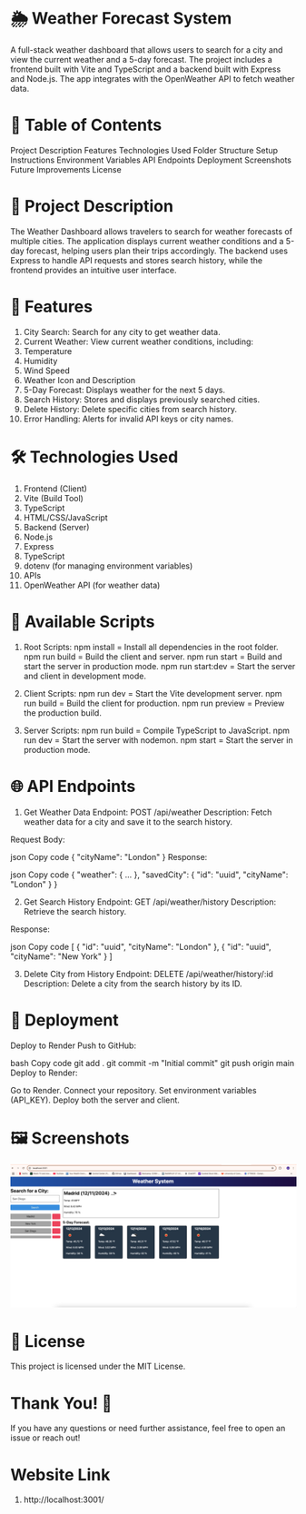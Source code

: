 # 🌦️ Weather Forecast System
A full-stack weather dashboard that allows users to search for a city and view the current weather and a 5-day forecast. The project includes a frontend built with Vite and TypeScript and a backend built with Express and Node.js. The app integrates with the OpenWeather API to fetch weather data.

# 🚀 Table of Contents
Project Description
Features
Technologies Used
Folder Structure
Setup Instructions
Environment Variables
API Endpoints
Deployment
Screenshots
Future Improvements
License

# 📖 Project Description
The Weather Dashboard allows travelers to search for weather forecasts of multiple cities. The application displays current weather conditions and a 5-day forecast, helping users plan their trips accordingly. The backend uses Express to handle API requests and stores search history, while the frontend provides an intuitive user interface.

# 🌟 Features
1. City Search: Search for any city to get weather data.
2. Current Weather: View current weather conditions, including:
3. Temperature
4. Humidity
5. Wind Speed
6. Weather Icon and Description
7. 5-Day Forecast: Displays weather for the next 5 days.
8. Search History: Stores and displays previously searched cities.
9. Delete History: Delete specific cities from search history.
10. Error Handling: Alerts for invalid API keys or city names.

# 🛠️ Technologies Used
1. Frontend (Client)
2. Vite (Build Tool)
3. TypeScript
4. HTML/CSS/JavaScript
5. Backend (Server)
6. Node.js
7. Express
8. TypeScript
10. dotenv (for managing environment variables)
11. APIs
12. OpenWeather API (for weather data)

# 🔧 Available Scripts
1. Root Scripts:
npm install = Install all dependencies in the root folder.
npm run build = Build the client and server.
npm run start = Build and start the server in production mode.
npm run start:dev = Start the server and client in development mode.

2. Client Scripts:
npm run dev = Start the Vite development server.
npm run build = Build the client for production.
npm run preview = Preview the production build.

3. Server Scripts:
npm run build = Compile TypeScript to JavaScript.
npm run dev = Start the server with nodemon.
npm start = Start the server in production mode.

# 🌐 API Endpoints
1. Get Weather Data
Endpoint: POST /api/weather
Description: Fetch weather data for a city and save it to the search history.

Request Body:

json
Copy code
{
  "cityName": "London"
}
Response:

json
Copy code
{
  "weather": { ... },
  "savedCity": { "id": "uuid", "cityName": "London" }
}

2. Get Search History
Endpoint: GET /api/weather/history
Description: Retrieve the search history.

Response:

json
Copy code
[
  { "id": "uuid", "cityName": "London" },
  { "id": "uuid", "cityName": "New York" }
]

3. Delete City from History
Endpoint: DELETE /api/weather/history/:id
Description: Delete a city from the search history by its ID.

# 🚀 Deployment
Deploy to Render
Push to GitHub:

bash
Copy code
git add .
git commit -m "Initial commit"
git push origin main
Deploy to Render:

Go to Render.
Connect your repository.
Set environment variables (API_KEY).
Deploy both the server and client.

# 🖼️ Screenshots
![Alt Test](client/src/styles/Weather_Screenshot.png)


# 📜 License
This project is licensed under the MIT License.

# Thank You! 🌟
If you have any questions or need further assistance, feel free to open an issue or reach out!

# Website Link
1. http://localhost:3001/